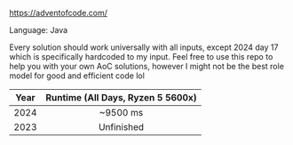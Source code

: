https://adventofcode.com/

Language: Java

Every solution should work universally with all inputs, except 2024 day 17 which is specifically hardcoded to my input. Feel free to use this repo to help you with your own AoC solutions, however I might not be the best role model for good and efficient code lol

| Year | Runtime (All Days, Ryzen 5 5600x) | 
|:----:|:---------------------------------:|
| 2024 |             ~9500 ms              |
| 2023 |            Unfinished             |





